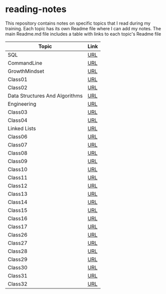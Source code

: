 # reading-notes

This repository contains notes on specific topics that I read during my training. Each topic has its own Readme file where I can add my notes. The main Readme.md file includes a table with links to each topic's Readme file

| Topic | Link |
|-------|------|
| SQL | [URL](./SQL/SQL.md) |
| CommandLine | [URL](./CommandLine/CommandLine.md) |
| GrowthMindset | [URL](./GrowthMindset/GrowthMindset.md) |
| Class01 | [URL](./Class01/Class01.md) |
| Class02 | [URL](./Class01/Class02.md) |
| Data Structures And Algorithms | [URL](./DataStructuresAndAlgorithms/DataStructuresAndAlgorithms.md) |
| Engineering | [URL](./Engineering/Engineering.md) |
| Class03 | [URL](./Class03/Class03.md) |
| Class04 | [URL](./Class04/Class04.md) |
| Linked Lists | [URL](./LinkedLists/LinkedLists.md) |
| Class06 | [URL](./Class06/Class06.md) |
| Class07 | [URL](./Class07/Class07.md) |
| Class08 | [URL](./Class08/Class08.md) |
| Class09 | [URL](./Class09/Class09.md) |
| Class10 | [URL](./Class10/Class10.md) |
| Class11 | [URL](./Class11/Class11.md) |
| Class12 | [URL](./Class12/Class12.md) |
| Class13 | [URL](./Class13/Class13.md) |
| Class14 | [URL](./Class14/Class14.md) |
| Class15 | [URL](./Class15/Class15.md) |
| Class16 | [URL](./Class16/Class16.md) |
| Class17 | [URL](./Class17/Class17.md) |
| Class26 | [URL](./Class26/Class26.md) |
| Class27 | [URL](./Class27/Class27.md) |
| Class28 | [URL](./Class28/Class28.md) |
| Class29 | [URL](./Class29/Class29.md) |
| Class30 | [URL](./Class30/Class30.md) |
| Class31 | [URL](./Class31/Class31.md) |
| Class32 | [URL](./Class32/Class32.md) |